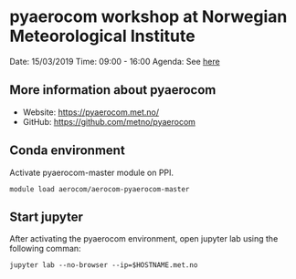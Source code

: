# pyaerocom workshop at Norwegian Meteorological Institute

Date: 15/03/2019
Time: 09:00 - 16:00
Agenda: See [here]()

## More information about pyaerocom

- Website: https://pyaerocom.met.no/
- GitHub: https://github.com/metno/pyaerocom

## Conda environment

Activate pyaerocom-master module on PPI.

`module load aerocom/aerocom-pyaerocom-master`

## Start jupyter

After activating the pyaerocom environment, open jupyter lab using the following comman:

`jupyter lab --no-browser --ip=$HOSTNAME.met.no`

